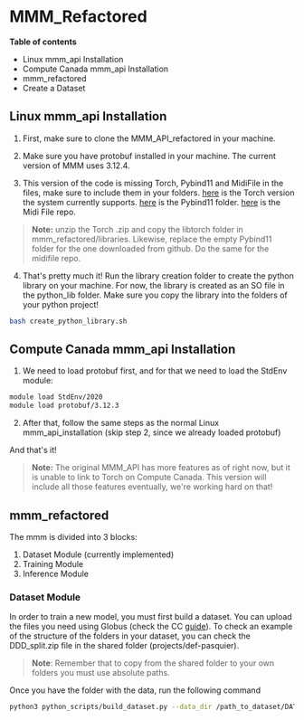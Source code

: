 # MMM_Refactored

**Table of contents**
- Linux mmm_api Installation
- Compute Canada mmm_api Installation
- mmm_refactored
- Create a Dataset

## Linux mmm_api Installation
1. First, make sure to clone the MMM_API_refactored in your machine.

2. Make sure you have protobuf installed in your machine. The current version of MMM uses 3.12.4.

3. This version of the code is missing Torch, Pybind11 and MidiFile in the files, make sure to include them in your folders.
[here](https://download.pytorch.org/libtorch/cpu/libtorch-cxx11-abi-shared-with-deps-1.12.1%2Bcpu.zip) is the Torch version the system currently supports.
[here](https://github.com/pybind/pybind11) is the Pybind11 folder. [here](https://github.com/craigsapp/midifile) is the Midi File repo.

> **Note:** unzip the Torch .zip and copy the libtorch folder in mmm_refactored/libraries. Likewise, replace the empty Pybind11 folder for the one downloaded from github. Do the same for the midifile repo.

4. That's pretty much it! Run the library creation folder to create the python library on your machine. For now, the library is created as an SO file in the python_lib folder. Make sure you copy the library into the folders of your python project!
```sh
bash create_python_library.sh
```

## Compute Canada mmm_api Installation
1. We need to load protobuf first, and for that we need to load the StdEnv module:
```sh
module load StdEnv/2020
module load protobuf/3.12.3
```
2. After that, follow the same steps as the normal Linux mmm_api_installation (skip step 2, since we already loaded protobuf)

And that's it!

> **Note:** The original MMM_API has more features as of right now, but it is unable to link to Torch on Compute Canada. This version will include all those features eventually, we're working hard on that!

## mmm_refactored 
The mmm is divided into 3 blocks:
1. Dataset Module (currently implemented)
2. Training Module
3. Inference Module

### Dataset Module
In order to train a new model, you must first build a dataset. You can upload the files you need using Globus (check the CC [guide]()). To check an example of the structure of the folders in your dataset, you can check the DDD_split.zip file in the shared folder (projects/def-pasquier). 
> **Note**: Remember that to copy from the shared folder to your own folders you must use absolute paths.

Once you have the folder with the data, run the following command
```sh
python3 python_scripts/build_dataset.py --data_dir /path_to_dataset/DATASET_NAME --output /path_to_output/data.arr --nthreads 40 
```




